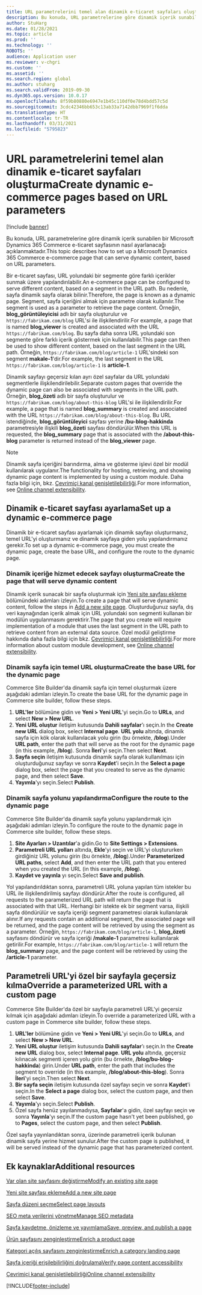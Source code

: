 ```yaml
---
title: URL parametrelerini temel alan dinamik e-ticaret sayfaları oluşturma
description: Bu konuda, URL parametrelerine göre dinamik içerik sunabilen bir Microsoft Dynamics 365 Commerce e-ticaret sayfasının nasıl ayarlanacağı açıklanmaktadır.
author: StuHarg
ms.date: 01/28/2021
ms.topic: article
ms.prod: ''
ms.technology: ''
ROBOTS: ''
audience: Application user
ms.reviewer: v-chgri
ms.custom: ''
ms.assetid: ''
ms.search.region: global
ms.author: stuharg
ms.search.validFrom: 2019-09-30
ms.dyn365.ops.version: 10.0.17
ms.openlocfilehash: 8f59b80880e6947e1b45c110df0e78d4bdd57c5d
ms.sourcegitcommit: 3cdc42346bb653c13ab33a7142dbb7969f1f6dda
ms.translationtype: HT
ms.contentlocale: tr-TR
ms.lasthandoff: 03/31/2021
ms.locfileid: "5795823"
---
```

# <a name="create-dynamic-e-commerce-pages-based-on-url-parameters"></a><span data-ttu-id="84d96-103">URL parametrelerini temel alan dinamik e-ticaret sayfaları oluşturma</span><span class="sxs-lookup"><span data-stu-id="84d96-103">Create dynamic e-commerce pages based on URL parameters</span></span>

[!include [banner](includes/banner.md)]

<span data-ttu-id="84d96-104">Bu konuda, URL parametrelerine göre dinamik içerik sunabilen bir Microsoft Dynamics 365 Commerce e-ticaret sayfasının nasıl ayarlanacağı açıklanmaktadır.</span><span class="sxs-lookup"><span data-stu-id="84d96-104">This topic describes how to set up a Microsoft Dynamics 365 Commerce e-commerce page that can serve dynamic content, based on URL parameters.</span></span>

<span data-ttu-id="84d96-105">Bir e-ticaret sayfası, URL yolundaki bir segmente göre farklı içerikler sunmak üzere yapılandırılabilir.</span><span class="sxs-lookup"><span data-stu-id="84d96-105">An e-commerce page can be configured to serve different content, based on a segment in the URL path.</span></span> <span data-ttu-id="84d96-106">Bu nedenle, sayfa dinamik sayfa olarak bilinir.</span><span class="sxs-lookup"><span data-stu-id="84d96-106">Therefore, the page is known as a dynamic page.</span></span> <span data-ttu-id="84d96-107">Segment, sayfa içeriğini almak için parametre olarak kullanılır.</span><span class="sxs-lookup"><span data-stu-id="84d96-107">The segment is used as a parameter to retrieve the page content.</span></span> <span data-ttu-id="84d96-108">Örneğin, **blog\_görüntüleyicisi** adlı bir sayfa oluşturulur ve `https://fabrikam.com/blog` URL'si ile ilişkilendirilir.</span><span class="sxs-lookup"><span data-stu-id="84d96-108">For example, a page that is named **blog\_viewer** is created and associated with the URL `https://fabrikam.com/blog`.</span></span> <span data-ttu-id="84d96-109">Bu sayfa daha sonra URL yolundaki son segmente göre farklı içerik göstermek için kullanılabilir.</span><span class="sxs-lookup"><span data-stu-id="84d96-109">This page can then be used to show different content, based on the last segment in the URL path.</span></span> <span data-ttu-id="84d96-110">Örneğin, `https://fabrikam.com/blog/article-1` URL'sindeki son segment **makale-1**'dir.</span><span class="sxs-lookup"><span data-stu-id="84d96-110">For example, the last segment in the URL `https://fabrikam.com/blog/article-1` is **article-1**.</span></span>

<span data-ttu-id="84d96-111">Dinamik sayfayı geçersiz kılan ayrı özel sayfalar da URL yolundaki segmentlerle ilişkilendirilebilir.</span><span class="sxs-lookup"><span data-stu-id="84d96-111">Separate custom pages that override the dynamic page can also be associated with segments in the URL path.</span></span> <span data-ttu-id="84d96-112">Örneğin, **blog\_özeti** adlı bir sayfa oluşturulur ve `https://fabrikam.com/blog/about-this-blog` URL'si ile ilişkilendirilir.</span><span class="sxs-lookup"><span data-stu-id="84d96-112">For example, a page that is named **blog\_summary** is created and associated with the URL `https://fabrikam.com/blog/about-this-blog`.</span></span> <span data-ttu-id="84d96-113">Bu URL istendiğinde, **blog\_görüntüleyici** sayfası yerine **/bu-blog-hakkinda** parametresiyle ilişkili **blog\_özeti** sayfası döndürülür.</span><span class="sxs-lookup"><span data-stu-id="84d96-113">When this URL is requested, the **blog\_summary** page that is associated with the **/about-this-blog** parameter is returned instead of the **blog\_viewer** page.</span></span>

> [!NOTE]
> <span data-ttu-id="84d96-114">Dinamik sayfa içeriğini barındırma, alma ve gösterme işlevi özel bir modül kullanılarak uygulanır.</span><span class="sxs-lookup"><span data-stu-id="84d96-114">The functionality for hosting, retrieving, and showing dynamic page content is implemented by using a custom module.</span></span> <span data-ttu-id="84d96-115">Daha fazla bilgi için, bkz. [Çevrimiçi kanal genişletilebilirliği](e-commerce-extensibility/overview.md).</span><span class="sxs-lookup"><span data-stu-id="84d96-115">For more information, see [Online channel extensibility](e-commerce-extensibility/overview.md).</span></span>

## <a name="set-up-a-dynamic-e-commerce-page"></a><span data-ttu-id="84d96-116">Dinamik e-ticaret sayfası ayarlama</span><span class="sxs-lookup"><span data-stu-id="84d96-116">Set up a dynamic e-commerce page</span></span>

<span data-ttu-id="84d96-117">Dinamik bir e-ticaret sayfası ayarlamak için dinamik sayfayı oluşturmanız, temel URL'yi oluşturmanız ve dinamik sayfaya giden yolu yapılandırmanız gerekir.</span><span class="sxs-lookup"><span data-stu-id="84d96-117">To set up a dynamic e-commerce page, you must create the dynamic page, create the base URL, and configure the route to the dynamic page.</span></span>

### <a name="create-the-page-that-will-serve-dynamic-content"></a><span data-ttu-id="84d96-118">Dinamik içeriğe hizmet edecek sayfayı oluşturma</span><span class="sxs-lookup"><span data-stu-id="84d96-118">Create the page that will serve dynamic content</span></span>

<span data-ttu-id="84d96-119">Dinamik içerik sunacak bir sayfa oluşturmak için [Yeni site sayfası ekleme](add-new-page.md) bölümündeki adımları izleyin.</span><span class="sxs-lookup"><span data-stu-id="84d96-119">To create a page that will serve dynamic content, follow the steps in [Add a new site page](add-new-page.md).</span></span> <span data-ttu-id="84d96-120">Oluşturduğunuz sayfa, dış veri kaynağından içerik almak için URL yolundaki son segmenti kullanan bir modülün uygulanmasını gerektirir.</span><span class="sxs-lookup"><span data-stu-id="84d96-120">The page that you create will require implementation of a module that uses the last segment in the URL path to retrieve content from an external data source.</span></span> <span data-ttu-id="84d96-121">Özel modül geliştirme hakkında daha fazla bilgi için bkz. [Çevrimiçi kanal genişletilebilirliği](e-commerce-extensibility/overview.md).</span><span class="sxs-lookup"><span data-stu-id="84d96-121">For more information about custom module development, see [Online channel extensibility](e-commerce-extensibility/overview.md).</span></span>

### <a name="create-the-base-url-for-the-dynamic-page"></a><span data-ttu-id="84d96-122">Dinamik sayfa için temel URL oluşturma</span><span class="sxs-lookup"><span data-stu-id="84d96-122">Create the base URL for the dynamic page</span></span>

<span data-ttu-id="84d96-123">Commerce Site Builder'da dinamik sayfa için temel oluşturmak üzere aşağıdaki adımları izleyin.</span><span class="sxs-lookup"><span data-stu-id="84d96-123">To create the base URL for the dynamic page in Commerce site builder, follow these steps.</span></span>

1. <span data-ttu-id="84d96-124">**URL'ler** bölümüne gidin ve **Yeni \> Yeni URL**'yi seçin.</span><span class="sxs-lookup"><span data-stu-id="84d96-124">Go to **URLs**, and select **New \> New URL**.</span></span>
1. <span data-ttu-id="84d96-125">**Yeni URL oluştur** iletişim kutusunda **Dahili sayfalar**'ı seçin.</span><span class="sxs-lookup"><span data-stu-id="84d96-125">In the **Create new URL** dialog box, select **Internal page**.</span></span> <span data-ttu-id="84d96-126">**URL yolu** altında, dinamik sayfa için kök olarak kullanılacak yolu girin (bu örnekte, **/blog**).</span><span class="sxs-lookup"><span data-stu-id="84d96-126">Under **URL path**, enter the path that will serve as the root for the dynamic page (in this example, **/blog**).</span></span> <span data-ttu-id="84d96-127">Sonra **İleri**'yi seçin.</span><span class="sxs-lookup"><span data-stu-id="84d96-127">Then select **Next**.</span></span>
1. <span data-ttu-id="84d96-128">**Sayfa seçin** iletişim kutusunda dinamik sayfa olarak kullanılması için oluşturduğunuz sayfayı ve sonra **Kaydet**'i seçin.</span><span class="sxs-lookup"><span data-stu-id="84d96-128">In the **Select a page** dialog box, select the page that you created to serve as the dynamic page, and then select **Save**.</span></span>
1. <span data-ttu-id="84d96-129">**Yayımla**'yı seçin.</span><span class="sxs-lookup"><span data-stu-id="84d96-129">Select **Publish**.</span></span>

### <a name="configure-the-route-to-the-dynamic-page"></a><span data-ttu-id="84d96-130">Dinamik sayfa yolunu yapılandırma</span><span class="sxs-lookup"><span data-stu-id="84d96-130">Configure the route to the dynamic page</span></span>

<span data-ttu-id="84d96-131">Commerce Site Builder'da dinamik sayfa yolunu yapılandırmak için aşağıdaki adımları izleyin.</span><span class="sxs-lookup"><span data-stu-id="84d96-131">To configure the route to the dynamic page in Commerce site builder, follow these steps.</span></span>

1. <span data-ttu-id="84d96-132">**Site Ayarları \> Uzantılar**'a gidin.</span><span class="sxs-lookup"><span data-stu-id="84d96-132">Go to **Site Settings \> Extensions**.</span></span>
1. <span data-ttu-id="84d96-133">**Parametreli URL yolları** altında, **Ekle**'yi seçin ve URL'yi oluştururken girdiğiniz URL yolunu girin (bu örnekte, **/blog**).</span><span class="sxs-lookup"><span data-stu-id="84d96-133">Under **Parameterized URL paths**, select **Add**, and then enter the URL path that you entered when you created the URL (in this example, **/blog**).</span></span>
1. <span data-ttu-id="84d96-134">**Kaydet ve yayınla** yı seçin.</span><span class="sxs-lookup"><span data-stu-id="84d96-134">Select **Save and publish**.</span></span>

<span data-ttu-id="84d96-135">Yol yapılandırıldıktan sonra, parametreli URL yoluna yapılan tüm istekler bu URL ile ilişkilendirilmiş sayfayı döndürür.</span><span class="sxs-lookup"><span data-stu-id="84d96-135">After the route is configured, all requests to the parameterized URL path will return the page that is associated with that URL.</span></span> <span data-ttu-id="84d96-136">Herhangi bir istekte ek bir segment varsa, ilişkili sayfa döndürülür ve sayfa içeriği segment parametresi olarak kullanılarak alınır.</span><span class="sxs-lookup"><span data-stu-id="84d96-136">If any requests contain an additional segment, the associated page will be returned, and the page content will be retrieved by using the segment as a parameter.</span></span> <span data-ttu-id="84d96-137">Örneğin, `https://fabrikam.com/blog/article-1`, **blog\_özeti** sayfasını döndürür ve sayfa içeriği **/makale-1** parametresi kullanılarak getirilir.</span><span class="sxs-lookup"><span data-stu-id="84d96-137">For example, `https://fabrikam.com/blog/article-1` will return the **blog\_summary** page, and the page content will be retrieved by using the **/article-1** parameter.</span></span>

## <a name="override-a-parameterized-url-with-a-custom-page"></a><span data-ttu-id="84d96-138">Parametreli URL'yi özel bir sayfayla geçersiz kılma</span><span class="sxs-lookup"><span data-stu-id="84d96-138">Override a parameterized URL with a custom page</span></span>

<span data-ttu-id="84d96-139">Commerce Site Builder'da özel bir sayfayla parametreli URL'yi geçersiz kılmak için aşağıdaki adımları izleyin.</span><span class="sxs-lookup"><span data-stu-id="84d96-139">To override a parameterized URL with a custom page in Commerce site builder, follow these steps.</span></span>

1. <span data-ttu-id="84d96-140">**URL'ler** bölümüne gidin ve **Yeni \> Yeni URL**'yi seçin.</span><span class="sxs-lookup"><span data-stu-id="84d96-140">Go to **URLs**, and select **New \> New URL**.</span></span>
1. <span data-ttu-id="84d96-141">**Yeni URL oluştur** iletişim kutusunda **Dahili sayfalar**'ı seçin.</span><span class="sxs-lookup"><span data-stu-id="84d96-141">In the **Create new URL** dialog box, select **Internal page**.</span></span> <span data-ttu-id="84d96-142">**URL yolu** altında, geçersiz kılınacak segmenti içeren yolu girin (bu örnekte, **/blog/bu-blog-hakkinda**) girin.</span><span class="sxs-lookup"><span data-stu-id="84d96-142">Under **URL path**, enter the path that includes the segment to override (in this example, **/blog/about-this-blog**).</span></span> <span data-ttu-id="84d96-143">Sonra **İleri**'yi seçin.</span><span class="sxs-lookup"><span data-stu-id="84d96-143">Then select **Next**.</span></span>
1. <span data-ttu-id="84d96-144">**Bir sayfa seçin** iletişim kutusunda özel sayfayı seçin ve sonra **Kaydet**'i seçin.</span><span class="sxs-lookup"><span data-stu-id="84d96-144">In the **Select a page** dialog box, select the custom page, and then select **Save**.</span></span>
1. <span data-ttu-id="84d96-145">**Yayımla**'yı seçin.</span><span class="sxs-lookup"><span data-stu-id="84d96-145">Select **Publish**.</span></span>
1. <span data-ttu-id="84d96-146">Özel sayfa henüz yayılanmadıysa, **Sayfalar**'a gidin, özel sayfayı seçin ve sonra **Yayınla**'yı seçin.</span><span class="sxs-lookup"><span data-stu-id="84d96-146">If the custom page hasn't yet been published, go to **Pages**, select the custom page, and then select **Publish**.</span></span>

<span data-ttu-id="84d96-147">Özel sayfa yayınlandıktan sonra, üzerinde parametreli içerik bulunan dinamik sayfa yerine hizmet sunulur.</span><span class="sxs-lookup"><span data-stu-id="84d96-147">After the custom page is published, it will be served instead of the dynamic page that has parameterized content.</span></span>

## <a name="additional-resources"></a><span data-ttu-id="84d96-148">Ek kaynaklar</span><span class="sxs-lookup"><span data-stu-id="84d96-148">Additional resources</span></span>

[<span data-ttu-id="84d96-149">Var olan site sayfasını değiştirme</span><span class="sxs-lookup"><span data-stu-id="84d96-149">Modify an existing site page</span></span>](modify-existing-page.md)

[<span data-ttu-id="84d96-150">Yeni site sayfası ekleme</span><span class="sxs-lookup"><span data-stu-id="84d96-150">Add a new site page</span></span>](add-new-page.md)

[<span data-ttu-id="84d96-151">Sayfa düzeni seçme</span><span class="sxs-lookup"><span data-stu-id="84d96-151">Select page layouts</span></span>](select-page-layouts.md)

[<span data-ttu-id="84d96-152">SEO meta verilerini yönetme</span><span class="sxs-lookup"><span data-stu-id="84d96-152">Manage SEO metadata</span></span>](manage-seo-metadata.md)

[<span data-ttu-id="84d96-153">Sayfa kaydetme, önizleme ve yayımlama</span><span class="sxs-lookup"><span data-stu-id="84d96-153">Save, preview, and publish a page</span></span>](save-preview-publish-page.md)

[<span data-ttu-id="84d96-154">Ürün sayfasını zenginleştirme</span><span class="sxs-lookup"><span data-stu-id="84d96-154">Enrich a product page</span></span>](enrich-product-page.md)

[<span data-ttu-id="84d96-155">Kategori açılış sayfasını zenginleştirme</span><span class="sxs-lookup"><span data-stu-id="84d96-155">Enrich a category landing page</span></span>](enrich-category-page.md)

[<span data-ttu-id="84d96-156">Sayfa içeriği erişilebilirliğini doğrulama</span><span class="sxs-lookup"><span data-stu-id="84d96-156">Verify page content accessibility</span></span>](verify-accessibility.md)

[<span data-ttu-id="84d96-157">Çevrimiçi kanal genişletilebilirliği</span><span class="sxs-lookup"><span data-stu-id="84d96-157">Online channel extensibility</span></span>](e-commerce-extensibility/overview.md)


[!INCLUDE[footer-include](../includes/footer-banner.md)]
